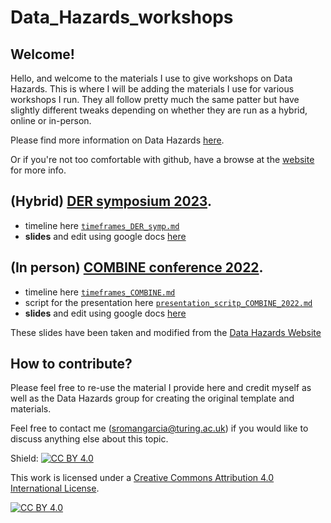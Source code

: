 # Data_Hazards_workshops

## Welcome!
Hello, and welcome to the materials I use to give workshops on Data Hazards. 
This is where I will be adding the materials I use for various workshops I run. They all follow pretty much the same patter but have slightly different tweaks depending on whether they are run as a hybrid, online or in-person.

Please find more information on Data Hazards [here](https://github.com/Susana465/Data_Hazards_workshop_COMBINE).

Or if you're not too comfortable with github, have a browse at the [website](https://datahazards.com) for more info.

## (Hybrid) [DER symposium 2023](https://www.eventbrite.co.uk/e/in-person-data-hazards-ethics-and-reproducibility-one-day-symposium-tickets-516803953537).

- timeline here [`timeframes_DER_symp.md`](timeframes_DER_symp.md)
- **slides** and edit using google docs [here](https://docs.google.com/presentation/d/150mgFuJxmEG4mQnDY2mRo5HvwebkRtdTvng5srCLHxg/edit?usp=sharing)

## (In person) [COMBINE conference 2022](https://co.mbine.org/events/).

- timeline here [`timeframes_COMBINE.md`](timeframes_COMBINE.md)
- script for the presentation here [`presentation_scritp_COMBINE_2022.md`](presentation_scritp_COMBINE_2022.md)
- **slides** and edit using google docs [here](https://docs.google.com/presentation/d/1OvVyGjqNVzxN0DznCxk9HeJF6e1aZeJ6sDcIuUvm0b8/edit#slide=id.g118dc3aa1dc_0_88)

These slides have been taken and modified from the [Data Hazards Website](https://datahazards.com/contents/materials/workshop/setup.html)

## How to contribute?

Please feel free to re-use the material I provide here and credit myself as well as the Data Hazards group for creating the original template and materials.

Feel free to contact me (sromangarcia@turing.ac.uk) if you would like to discuss anything else about this topic.

Shield: [![CC BY 4.0][cc-by-shield]][cc-by]

This work is licensed under a
[Creative Commons Attribution 4.0 International License][cc-by].

[![CC BY 4.0][cc-by-image]][cc-by]

[cc-by]: http://creativecommons.org/licenses/by/4.0/
[cc-by-image]: https://i.creativecommons.org/l/by/4.0/88x31.png
[cc-by-shield]: https://img.shields.io/badge/License-CC%20BY%204.0-lightgrey.svg
